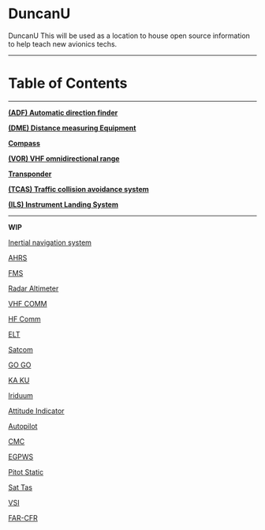 # DuncanU
DuncanU
This will be used as a location to house open source information to help teach new avionics techs.   

------------------------------------------------------------------------------------------------------------
# Table of Contents
------------------------------------------------------------------------------------------------------------

**[(ADF) Automatic direction finder](https://github.com/flyn28261/DuncanU/blob/main/ADF/README.md#automatic-direction-finder)**

**[(DME) Distance measuring Equipment](https://github.com/flyn28261/DuncanU/tree/main/DME#distance-measuring--equipment)**

**[Compass](https://github.com/flyn28261/DuncanU/tree/main/Compass#compass)**

**[(VOR) VHF omnidirectional range](https://github.com/flyn28261/DuncanU/tree/main/VOR#vhf-omnidirectional-range)**

**[Transponder](https://github.com/flyn28261/DuncanU/blob/main/ATC/readme.md#transponder)**

**[(TCAS) Traffic collision avoidance system](https://github.com/flyn28261/DuncanU/tree/main/TCAS#traffic-collision-avoidance-systems-tcas)**

**[(ILS) Instrument Landing System](https://github.com/flyn28261/DuncanU/tree/main/ILS#insterments-landing-system-ils)**

------------------------------------------------------------------------------------------------------------

****WIP****



[Inertial navigation system](https://github.com/flyn28261/DuncanU/tree/main/INS#inertial-navigation-system)

[AHRS](https://github.com/flyn28261/DuncanU/tree/main#AHRS)

[FMS](https://github.com/flyn28261/DuncanU/tree/main#FMS)

[Radar Altimeter](https://github.com/flyn28261/DuncanU/tree/main#Radar-Altimeter)

[VHF COMM](https://github.com/flyn28261/DuncanU/tree/main#VHF-COMM)

[HF Comm](https://github.com/flyn28261/DuncanU/tree/main#HF-Comm)

[ELT ](https://github.com/flyn28261/DuncanU/tree/main#ELT)

[Satcom](https://github.com/flyn28261/DuncanU/tree/main#Satcom)

[GO GO](https://github.com/flyn28261/DuncanU/tree/main#GO-GO)

[KA KU](https://github.com/flyn28261/DuncanU/tree/main#KA-KU)

[Iriduum](https://github.com/flyn28261/DuncanU/tree/main#Iriduum)

[Attitude Indicator](https://github.com/flyn28261/DuncanU/tree/main#Attitude-Indicator)

[Autopilot](https://github.com/flyn28261/DuncanU/tree/main#Autopilot)

[CMC](https://github.com/flyn28261/DuncanU/tree/main#CMC)

[EGPWS](https://github.com/flyn28261/DuncanU/tree/main#EGPWS)

[Pitot Static](https://github.com/flyn28261/DuncanU/tree/main#Pitot-Static)

[Sat Tas](https://github.com/flyn28261/DuncanU/tree/main#Sat-Tas)

[VSI](https://github.com/flyn28261/DuncanU/tree/main#VSI)

[FAR-CFR](https://github.com/flyn28261/DuncanU/tree/main#FAR-CFR)











